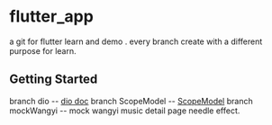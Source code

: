 # flutter_app 
a git for flutter learn and demo .
every branch create with  a different purpose for learn. 
## Getting Started
branch dio --  [dio doc](https://github.com/flutterchina/dio/blob/master/README.md)
branch ScopeModel -- [ScopeModel](https://pub.dev/packages/scoped_model)
branch mockWangyi -- mock wangyi music detail page needle effect. 


